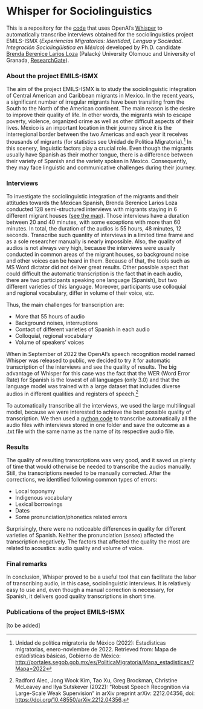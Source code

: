 # Whisper for Sociolinguistics

This is a repository for the [code](/Whisper.py) that uses OpenAI’s [Whisper](https://github.com/openai/whisper) to automatically transcribe interviews obtained for the sociolinguistics project EMILS-ISMX (*Experiencias Migratorias: Identidad, Lengua y Sociedad. Integración Sociolingüística en México*) developed by Ph.D. candidate [Brenda Berenice Larios Loza](https://upol.academia.edu/BrendaBereniceLariosLoza) (Palacký University Olomouc and University of Granada, [ResearchGate](https://www.researchgate.net/profile/Brenda-Larios-Loza)).

### About the project EMILS-ISMX

The aim of the project EMILS-ISMX is to study the sociolinguistic integration of Central American and Caribbean migrants in Mexico. In the recent years, a significant number of irregular migrants have been transiting from the South to the North of the American continent. The main reason is the desire to improve their quality of life. In other words, the migrants wish to escape poverty, violence, organized crime as well as other difficult aspects of their lives. Mexico is an important location in their journey since it is the interregional border between the two Americas and each year it receives thousands of migrants (for statistics see Unidad de Política Migratoria).[^1] In this scenery, linguistic factors play a crucial role. Even though the migrants usually have Spanish as their mother tongue, there is a difference between their variety of Spanish and the variety spoken in Mexico. Consequently, they may face linguistic and communicative challenges during their journey.

### Interviews

To investigate the sociolinguistic integration of the migrants and their attitudes towards the Mexican Spanish, Brenda Berenice Larios Loza conducted 128 semi-structured interviews with migrants staying in 6 different migrant houses ([see the map](https://www.google.com/maps/d/u/1/viewer?mid=1EcMXcebgV9G5DGapAfiswYlEc-5gvZA&ll=25.93618304769706%2C-97.55053775275245&z=6)). Those interviews have a duration between 20 and 40 minutes, with some exceptions with more than 60 minutes. In total, the duration of the audios is 55 hours, 48 minutes, 12 seconds. Transcribe such quantity of interviews in a limited time frame and as a sole researcher manually is nearly impossible. Also, the quality of audios is not always very high, because the interviews were usually conducted in common areas of the migrant houses, so background noise and other voices can be heard in them. Because of that, the tools such as MS Word dictator did not deliver great results. Other possible aspect that could difficult the automatic transcription is the fact that in each audio, there are two participants speaking one language (Spanish), but two different varieties of this language. Moreover, participants use colloquial and regional vocabulary, differ in volume of their voice, etc.

Thus, the main challenges for transcription are:

-	More that 55 hours of audio
-	Background noises, interruptions
-	Contact of different varieties of Spanish in each audio
-	Colloquial, regional vocabulary
-	Volume of speakers’ voices

When in September of 2022 the OpenAI’s speech recognition model named Whisper was released to public, we decided to try it for automatic transcription of the interviews and see the quality of results. The big advantage of Whisper for this case was the fact that the WER (Word Error Rate) for Spanish is the lowest of all languages (only 3.0) and that the language model was trained with a large dataset that includes diverse audios in different qualities and registers of speech.[^2]

To automatically transcribe all the interviews, we used the large multilingual model, because we were interested to achieve the best possible quality of transcription. We then used a [python code](/Whisper.py) to transcribe automatically all the audio files with interviews stored in one folder and save the outcome as a .txt file with the same name as the name of its respective audio file.

### Results

The quality of resulting transcriptions was very good, and it saved us plenty of time that would otherwise be needed to transcribe the audios manually. Still, the transcriptions needed to be manually corrected. After the corrections, we identified following common types of errors:

-	Local toponymy
-	Indigenous vocabulary
-	Lexical borrowings
-	Dates
-	Some pronunciation/phonetics related errors

Surprisingly, there were no noticeable differences in quality for different varieties of Spanish. Neither the pronunciation (*seseo*) affected the transcription negatively. The factors that affected the quality the most are related to acoustics: audio quality and volume of voice.

### Final remarks

In conclusion, Whisper proved to be a useful tool that can facilitate the labor of transcribing audio, in this case, sociolinguistic interviews. It is relatively easy to use and, even though a manual correction is necessary, for Spanish, it delivers good quality transcriptions in short time.

### Publications of the project EMILS-ISMX

[to be added]


[^1]: Unidad de política migratoria de México (2022): Estadísticas migratorias, enero-noviembre
de 2022. Retrieved from: Mapa de estadísticas básicas, Gobierno de México:
http://portales.segob.gob.mx/es/PoliticaMigratoria/Mapa_estadisticas/?Mapa=2022

[^2]: Radford Alec, Jong Wook Kim, Tao Xu, Greg Brockman, Christine McLeavey and Ilya Sutskever (2022): “Robust Speech Recognition via Large-Scale Weak Supervision” in arXiv preprint arXiv: 2212.04356, doi: https://doi.org/10.48550/arXiv.2212.04356.
